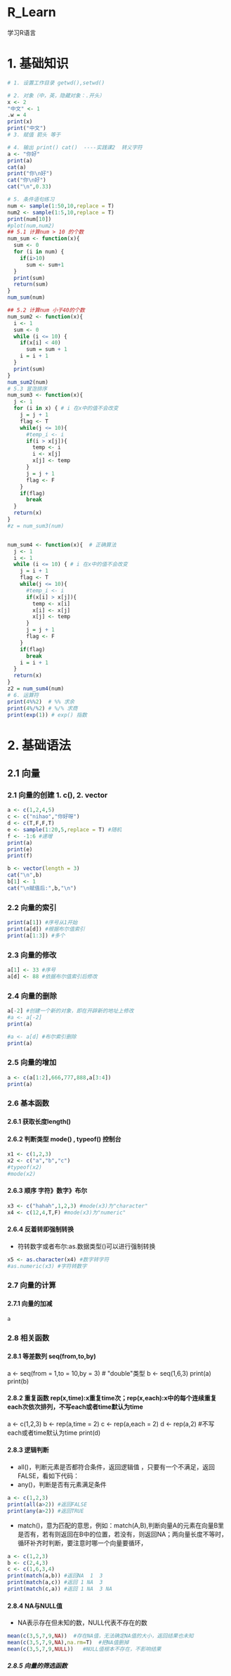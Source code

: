 # R_Learn
学习R语言
# 1. 基础知识
``` r
# 1. 设置工作目录 getwd(),setwd()

# 2. 对象（中，英，隐藏对象：.开头）
x <- 2
"中文" <- 1
.w = 4
print(x)
print("中文")
# 3. 赋值 箭头 等于

# 4. 输出 print() cat()  ----实践课2  转义字符
a <- "你好"
print(a)
cat(a)
print("你\n好")
cat("你\n好")
cat("\n",0.33)

# 5. 条件语句练习
num <- sample(1:50,10,replace = T)
num2 <- sample(1:5,10,replace = T)
print(num[10])
#plot(num,num2)
## 5.1 计算num > 10 的个数
num_sum <- function(x){
  sum <- 0
  for (i in num) {
    if(i>10)
      sum <- sum+1
  }
  print(sum)
  return(sum)
}
num_sum(num)

## 5.2 计算num 小于40的个数
num_sum2 <- function(x){
  i <- 1
  sum <- 0
  while (i <= 10) {  
    if(x[i] < 40)
      sum = sum + 1
    i = i + 1
  }
  print(sum)
}
num_sum2(num)
# 5.3 冒泡排序
num_sum3 <- function(x){
  j <- 1
  for (i in x) { # i 在x中的值不会改变
    j = j + 1
    flag <- T
    while(j <= 10){
      #temp_i <- i
      if(i > x[j]){
        temp <- i
        i <- x[j]
        x[j] <- temp
      }
      j = j + 1
      flag <- F
    }
    if(flag)
      break
  }
  return(x)
}
#z = num_sum3(num)


num_sum4 <- function(x){  # 正确算法
  j <- 1
  i <- 1
  while (i <= 10) { # i 在x中的值不会改变
    j = i + 1
    flag <- T
    while(j <= 10){
      #temp_i <- i
      if(x[i] > x[j]){
        temp <- x[i]
        x[i] <- x[j]
        x[j] <- temp
      }
      j = j + 1
      flag <- F
    }
    if(flag)
      break
    i = i + 1
  }
  return(x)
}
z2 = num_sum4(num)
# 6. 运算符
print(4%%2)  # %% 求余 
print(4%/%2) # %/% 求商
print(exp(1)) # exp() 指数
```

# 2. 基础语法
## 2.1 向量
### 2.1 向量的创建 1. c(), 2. vector

``` r
a <- c(1,2,4,5)
c <- c("nihao","你好呀")
d <- c(T,F,F,T)
e <- sample(1:20,5,replace = T) #随机
f <- -1:6 #递增
print(a)
print(e)
print(f)

b <- vector(length = 3)
cat("\n",b)
b[1] <- 1
cat("\n赋值后:",b,"\n")
```

### 2.2 向量的索引

``` r
print(a[1]) #序号从1开始 
print(a[d]) #根据布尔值索引
print(a[1:3]) #多个
```

### 2.3 向量的修改

``` r
a[1] <- 33 #序号
a[d] <- 88 #依据布尔值索引后修改
```

### 2.4 向量的删除

``` r
a[-2] #创建一个新的对象，即在开辟新的地址上修改
#a <- a[-2]
print(a)

#a <- a[d] #布尔索引删除
print(a)
```

### 2.5 向量的增加

``` r
a <- c(a[1:2],666,777,888,a[3:4])
print(a)
```

### 2.6 基本函数

#### 2.6.1 获取长度length()

#### 2.6.2 判断类型 mode() , typeof() 控制台

``` r
x1 <- c(1,2,3)
x2 <- c("a","b","c")
#typeof(x2)
#mode(x2)
```

#### 2.6.3 顺序 字符》数字》布尔

``` r
x3 <- c("hahah",1,2,3) #mode(x3)为"character"
x4 <- c(12,4,T,F) #mode(x3)为"numeric"
```

#### 2.6.4 反着转即强制转换

-   符转数字或者布尔:as.数据类型()可以进行强制转换

``` r
x5 <- as.character(x4) #数字转字符
#as.numeric(x3) #字符转数字
```

### 2.7 向量的计算
#### 2.7.1 向量的加减
```R
a
```
### 2.8 相关函数

#### 2.8.1 等差数列 seq(from,to,by)
a <- seq(from = 1,to = 10,by = 3)  # "double"类型
b <- seq(1,6,3)
print(a)
print(b)

#### 2.8.2 重复函数 rep(x,time):x重复time次；rep(x,each):x中的每个连续重复each次依次排列，不写each或者time默认为time
a <- c(1,2,3)
b <- rep(a,time = 2)
c <- rep(a,each = 2)
d <- rep(a,2) #不写each或者time默认为time
print(d)

#### 2.8.3 逻辑判断 
- all()，判断元素是否都符合条件，返回逻辑值 ，只要有一个不满足，返回FALSE，看如下代码：
- any()，判断是否有元素满足条件
```r
a <- c(1,2,3)
print(all(a>2)) #返回FALSE
print(any(a>2)) #返回TRUE
```
- match()，意为匹配的意思，例如：match(A,B),判断向量A的元素在向量B里是否有，若有则返回在B中的位置，若没有，则返回NA；两向量长度不等时，循环补齐时判断，要注意时哪一个向量要循环，
```r
a <- c(1,2,3)
b <- c(2,4,3)
c <- c(1,6,3,4)
print(match(a,b)) #返回NA  1  3
print(match(a,c)) #返回 1 NA  3
print(match(c,a)) #返回 1 NA  3 NA
```
#### 2.8.4 NA与NULL值
- NA表示存在但未知的数，NULL代表不存在的数
```R
mean(c(3,5,7,9,NA))  #存在NA值，无法确定NA值的大小，返回结果也未知
mean(c(3,5,7,9,NA),na.rm=T)  #把NA值删掉
mean(c(3,5,7,9,NULL))   #NULL值根本不存在，不影响结果
```

#### ***2.8.5 向量的筛选函数***

